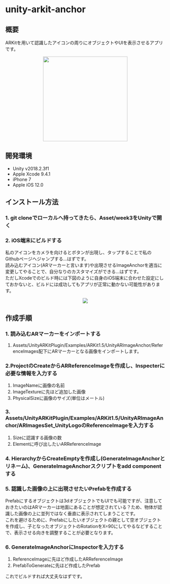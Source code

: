 # unity-arkit-anchor
## 概要
ARKitを用いて認識したアイコンの周りにオブジェクトやUIを表示させるアプリです。  

<p align="center">
  <img src="demo.gif" width="266">
</p>

## 開発環境
- Unity v2018.2.3f1
- Apple Xcode 9.4.1
- iPhone 7
- Apple iOS 12.0  

## インストール方法

### 1. git cloneでローカルへ持ってきたら、Asset/week3をUnityで開く

### 2. iOS端末にビルドする
私のアイコンをカメラを向けるとボタンが出現し、タップすることで私のGithubページへジャンプする...はずです。  
読み込むアイコン(ARマーカーと言います)や出現させるImageAnchorを適当に変更してやることで、自分なりのカスタマイズができる...はずです。  
ただしXcodeでのビルド時には下図のように自身のiOS端末に合わせた設定にしておかないと、ビルドには成功してもアプリが正常に動かない可能性があります。  

<p align="center">
  <img src="xcodeimage.png">
</p>

## 作成手順
### 1. 読み込むARマーカーをインポートする
1. Assets/UnityARKitPlugin/Examples/ARKit1.5/UnityARImageAnchor/ReferenceImages配下にARマーカーとなる画像をインポートします。
### 2.ProjectのCreateからARReferenceImageを作成し、Inspecterに必要な情報を入力する
1. ImageNameに画像の名前
1. ImageTextureに先ほど追加した画像
1. PhysicalSizeに画像のサイズ(単位はメートル)
### 3. Assets/UnityARKitPlugin/Examples/ARKit1.5/UnityARImageAnchor/ARImagesSet_UnityLogoのReferenceImageを入力する
1. Sizeに認識する画像の数
1. Elementに呼び出したいARReferenceImage
### 4. HierarchyからCreateEmptyを作成し(GenerateImageAnchorとリネーム)、GenerateImageAnchorスクリプトをadd componentする
### 5. 認識した画像の上に出現させたいPrefabを作成する
Prefabにするオブジェクトは3dオブジェクトでもUIでも可能ですが、注意しておきたいのはARマーカーは地面にあることが想定されている？ため、物体が認識した画像の上に並列ではなく垂直に表示されてしまうことです。  
これを避けるために、Prefabにしたいオブジェクトの親として空オブジェクトを作成し、子となったオブジェクトのRotationをX=90にしてやるなどすることで、表示させる向きを調整することが必要となります。
### 6. GenerateImageAnchorにInspectorを入力する
1. ReferenceImageに先ほど作成したARReferenceImage
1. PrefabToGenerateに先ほど作成したPrefab

これでビルドすれば大丈夫なはずです。


